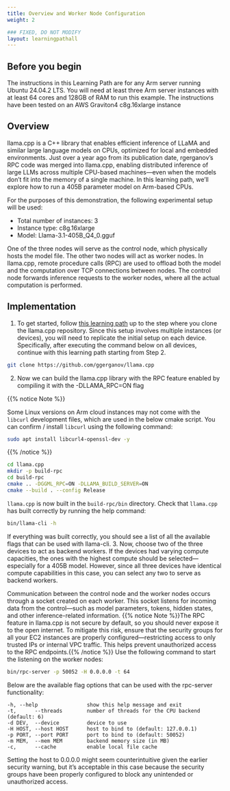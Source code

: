 ```yaml
---
title: Overview and Worker Node Configuration
weight: 2

### FIXED, DO NOT MODIFY
layout: learningpathall
---
```


## Before you begin
The instructions in this Learning Path are for any Arm server running Ubuntu 24.04.2 LTS. You will need at least three Arm server instances with at least 64 cores and 128GB of RAM to run this example. The instructions have been tested on an AWS Graviton4 c8g.16xlarge instance

## Overview
llama.cpp is a C++ library that enables efficient inference of LLaMA and similar large language models on CPUs, optimized for local and embedded environments. Just over a year ago from its publication date, rgerganov’s RPC code was merged into llama.cpp, enabling distributed inference of large LLMs across multiple CPU-based machines—even when the models don’t fit into the memory of a single machine. In this learning path, we’ll explore how to run a 405B parameter model on Arm-based CPUs.

For the purposes of this demonstration, the following experimental setup will be used:
- Total number of instances: 3
- Instance type: c8g.16xlarge
- Model: Llama-3.1-405B_Q4_0.gguf

One of the three nodes will serve as the control node, which physically hosts the model file. The other two nodes will act as worker nodes. In llama.cpp, remote procedure calls (RPC) are used to offload both the model and the computation over TCP connections between nodes. The control node forwards inference requests to the worker nodes, where all the actual computation is performed.

## Implementation

1. To get started, follow [this learning path](/learning-paths/servers-and-cloud-computing/llama-cpu) up to the step where you clone the llama.cpp repository. Since this setup involves multiple instances (or devices), you will need to replicate the initial setup on each device. Specifically, after executing the command below on all devices, continue with this learning path starting from Step 2.

```bash
git clone https://github.com/ggerganov/llama.cpp
```

2. Now we can build the llama.cpp library with the RPC feature enabled by compiling it with the -DLLAMA_RPC=ON flag

{{% notice Note %}}

Some Linux versions on Arm cloud instances may not come with the `libcurl` development files, which are used in the below cmake script. You can confirm / install `libcurl` using the following command:
```bash
sudo apt install libcurl4-openssl-dev -y
```

{{% /notice %}}

```bash
cd llama.cpp
mkdir -p build-rpc
cd build-rpc
cmake .. -DGGML_RPC=ON -DLLAMA_BUILD_SERVER=ON
cmake --build . --config Release
```

`llama.cpp` is now built in the `build-rpc/bin` directory.
Check that `llama.cpp` has built correctly by running the help command:
```bash
bin/llama-cli -h
```
If everything was built correctly, you should see a list of all the available flags that can be used with llama-cli.
3. Now, choose two of the three devices to act as backend workers. If the devices had varying compute capacities, the ones with the highest compute should be selected—especially for a 405B model. However, since all three devices have identical compute capabilities in this case, you can select any two to serve as backend workers.

Communication between the control node and the worker nodes occurs through a socket created on each worker. This socket listens for incoming data from the control—such as model parameters, tokens, hidden states, and other inference-related information.
{{% notice Note %}}The RPC feature in llama.cpp is not secure by default, so you should never expose it to the open internet. To mitigate this risk, ensure that the security groups for all your EC2 instances are properly configured—restricting access to only trusted IPs or internal VPC traffic. This helps prevent unauthorized access to the RPC endpoints.{{% /notice %}}
Use the following command to start the listening on the worker nodes:
```bash
bin/rpc-server -p 50052 -H 0.0.0.0 -t 64
```
Below are the available flag options that can be used with the rpc-server functionality:

```output
-h, --help                show this help message and exit
-t,      --threads        number of threads for the CPU backend (default: 6)
-d DEV,  --device         device to use
-H HOST, --host HOST      host to bind to (default: 127.0.0.1)
-p PORT, --port PORT      port to bind to (default: 50052)
-m MEM,  --mem MEM        backend memory size (in MB)
-c,      --cache          enable local file cache
```
Setting the host to 0.0.0.0 might seem counterintuitive given the earlier security warning, but it’s acceptable in this case because the security groups have been properly configured to block any unintended or unauthorized access.